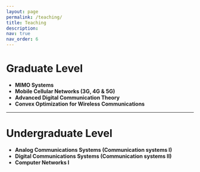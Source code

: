 ```yaml
---
layout: page
permalink: /teaching/
title: Teaching
description: 
nav: true
nav_order: 6
---
```

# Graduate Level

- **MIMO Systems**
- **Mobile Cellular Networks (3G, 4G & 5G)**
- **Advanced Digital Communication Theory**
- **Convex Optimization for Wireless Communications**

---


# Undergraduate Level

- **Analog Communications Systems (Communication systems I)**
- **Digital Communications Systems (Communication systems II)**
- **Computer Networks I** 

